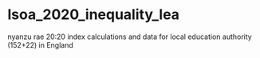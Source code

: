 # lsoa_2020_inequality_lea
 nyanzu rae 20:20 index calculations and data for local education authority (152+22) in England
